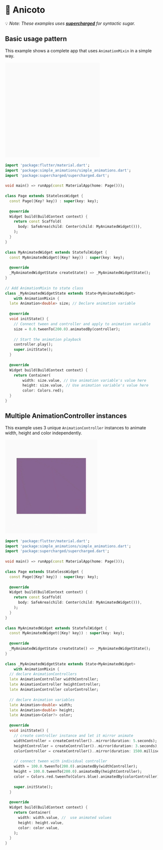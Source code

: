 # 🎥 Anicoto

💡 _Note: These examples uses **[supercharged](https://pub.dev/packages/supercharged)** for syntactic sugar._

## Basic usage pattern

This example shows a complete app that uses `AnimationMixin` in a simple way.

![example1](https://raw.githubusercontent.com/felixblaschke/simple_animations_documentation_assets/master/sa_anicoto/v1/anicoto-1.gif)

```dart
import 'package:flutter/material.dart';
import 'package:simple_animations/simple_animations.dart';
import 'package:supercharged/supercharged.dart';

void main() => runApp(const MaterialApp(home: Page()));

class Page extends StatelessWidget {
  const Page({Key? key}) : super(key: key);

  @override
  Widget build(BuildContext context) {
    return const Scaffold(
      body: SafeArea(child: Center(child: MyAnimatedWidget())),
    );
  }
}

class MyAnimatedWidget extends StatefulWidget {
  const MyAnimatedWidget({Key? key}) : super(key: key);

  @override
  _MyAnimatedWidgetState createState() => _MyAnimatedWidgetState();
}

// Add AnimationMixin to state class
class _MyAnimatedWidgetState extends State<MyAnimatedWidget>
    with AnimationMixin {
  late Animation<double> size; // Declare animation variable

  @override
  void initState() {
    // Connect tween and controller and apply to animation variable
    size = 0.0.tweenTo(200.0).animatedBy(controller);

    // Start the animation playback
    controller.play();
    super.initState();
  }

  @override
  Widget build(BuildContext context) {
    return Container(
        width: size.value, // Use animation variable's value here
        height: size.value, // Use animation variable's value here
        color: Colors.red);
  }
}
```

## Multiple AnimationController instances

This example uses 3 unique `AnimationController` instances to animate width, height and color independently.

![example1](https://raw.githubusercontent.com/felixblaschke/simple_animations_documentation_assets/master/sa_anicoto/v1/anicoto-2.gif)

```dart
import 'package:flutter/material.dart';
import 'package:simple_animations/simple_animations.dart';
import 'package:supercharged/supercharged.dart';

void main() => runApp(const MaterialApp(home: Page()));

class Page extends StatelessWidget {
  const Page({Key? key}) : super(key: key);

  @override
  Widget build(BuildContext context) {
    return const Scaffold(
      body: SafeArea(child: Center(child: MyAnimatedWidget())),
    );
  }
}

class MyAnimatedWidget extends StatefulWidget {
  const MyAnimatedWidget({Key? key}) : super(key: key);

  @override
  _MyAnimatedWidgetState createState() => _MyAnimatedWidgetState();
}

class _MyAnimatedWidgetState extends State<MyAnimatedWidget>
    with AnimationMixin {
  // declare AnimationControllers
  late AnimationController widthController;
  late AnimationController heightController;
  late AnimationController colorController;

  // declare Animation variables
  late Animation<double> width;
  late Animation<double> height;
  late Animation<Color?> color;

  @override
  void initState() {
    // create controller instance and let it mirror animate
    widthController = createController()..mirror(duration: 5.seconds);
    heightController = createController()..mirror(duration: 3.seconds);
    colorController = createController()..mirror(duration: 1500.milliseconds);

    // connect tween with individual controller
    width = 100.0.tweenTo(200.0).animatedBy(widthController);
    height = 100.0.tweenTo(200.0).animatedBy(heightController);
    color = Colors.red.tweenTo(Colors.blue).animatedBy(colorController);

    super.initState();
  }

  @override
  Widget build(BuildContext context) {
    return Container(
      width: width.value, //  use animated values
      height: height.value,
      color: color.value,
    );
  }
}
```